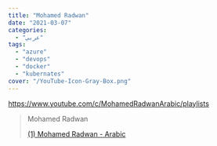 ```yaml
---
title: "Mohamed Radwan"
date: "2021-03-07"
categories:
  - "عربي"
tags:
  - "azure"
  - "devops"
  - "docker"
  - "kubernates"
cover: "/YouTube-Icon-Gray-Box.png"
---
```


https://www.youtube.com/c/MohamedRadwanArabic/playlists

> Mohamed Radwan
>
> [(1) Mohamed Radwan - Arabic ](https://www.youtube.com/c/MohamedRadwanArabic/playlists)
